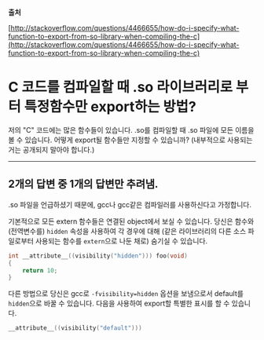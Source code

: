 **출처**

[http://stackoverflow.com/questions/4466655/how-do-i-specify-what-function-to-export-from-so-library-when-compiling-the-c](http://stackoverflow.com/questions/4466655/how-do-i-specify-what-function-to-export-from-so-library-when-compiling-the-c)

# C 코드를 컴파일할 때 .so 라이브러리로 부터 특정함수만 export하는 방법?

저의 "C" 코드에는 많은 함수들이 있습니다. .so를 컴파일할 때 .so 파일에 모든 이름을 볼 수 있습니다. 어떻게 export될 함수들만 지정할 수 있습니까? (내부적으로 사용되는 거는 공개되지 말아야 합니다.)

-------------

## 2개의 답변 중 1개의 답변만 추려냄.

.so 파일을 언급하셨기 때문에, gcc나 gcc같은 컴파일러를 사용하신다고 가정합니다.

기본적으로 모든 extern 함수들은 연결된 object에서 보실 수 있습니다. 당신은 함수와 (전역변수를) `hidden` 속성을 사용하여 각 경우에 대해 (같은 라이브러리의 다른 소스 파일로부터 사용되는 함수를 `extern`으로 나둔 채로) 숨기실 수 있습니다.

```c
int __attribute__((visibility("hidden"))) foo(void)
{
    return 10;
}
```

다른 방법으로 당신은 gcc로 `-fvisibility=hidden` 옵션을 보냄으로서 default를 `hidden`으로 바꿀 수 있습니다. 다음을 사용하여 export할 특별한 표시를 할 수 있습니다.

```c
__attribute__((visibility("default")))
```
